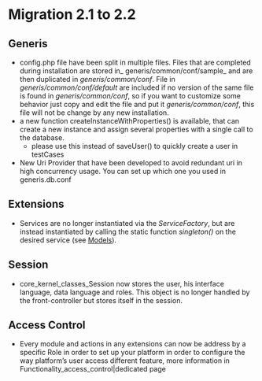 <!--
parent: 'Administrator Guide'
created_at: '2011-12-02 12:02:10'
updated_at: '2013-03-13 15:31:28'
authors:
    - 'Jérôme Bogaerts'
tags:
    - 'Administrator Guide'
    - '"Legacy Versions:TAO 2.122"'
    - '"Legacy Versions:TAO 2.1"'
    - '"Legacy Versions:TAO 2.2"'
-->

Migration 2.1 to 2.2
====================

Generis
-------

-   config.php file have been split in multiple files. Files that are completed during installation are stored in_ generis/common/conf/sample_ and are then duplicated in *generis/common/conf*. File in *generis/common/conf/default* are included if no version of the same file is found in *generis/common/conf*, so if you want to customize some behavior just copy and edit the file and put it *generis/common/conf*, this file will not be change by any new installation.
-   a new function createInstanceWithProperties() is available, that can create a new instance and assign several properties with a single call to the database.
    -   please use this instead of saveUser() to quickly create a user in testCases
-   New Uri Provider that have been developed to avoid redundant uri in high concurrency usage. You can set up which one you used in generis.db.conf

Extensions
----------

-   Services are no longer instantiated via the *ServiceFactory*, but are instead instantiated by calling the static function *singleton()* on the desired service (see [Models](../documentation-for-core-components/models.md)).

Session
-------

-   core_kernel_classes_Session now stores the user, his interface language, data language and roles. This object is no longer handled by the front-controller but stores itself in the session.

Access Control
--------------

-   Every module and actions in any extensions can now be address by a specific Role in order to set up your platform in order to configure the way platform’s user access different feature, more information in Functionality_access_control|dedicated page


